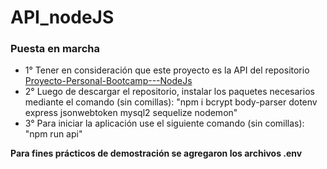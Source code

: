 # API_nodeJS
### Puesta en marcha
- 1° Tener en consideración que este proyecto es la API del repositorio [Proyecto-Personal-Bootcamp---NodeJs
](https://github.com/JuanAndresSalas/Proyecto-Personal-Bootcamp---NodeJs)
- 2° Luego de descargar el repositorio, instalar los paquetes necesarios mediante el comando (sin comillas): "npm i bcrypt body-parser dotenv express jsonwebtoken mysql2 sequelize nodemon"
- 3° Para iniciar la aplicación use el siguiente comando (sin comillas): "npm run api"

**Para fines prácticos de demostración se agregaron los archivos .env**


